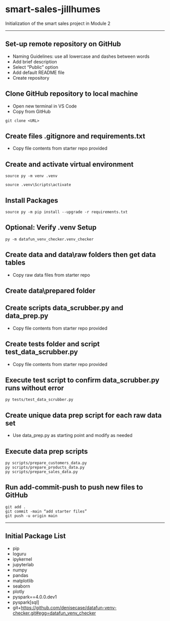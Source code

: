 # smart-sales-jillhumes

Initialization of the smart sales project in Module 2

-----

## Set-up remote repository on GitHub
-	Naming Guidelines: use all lowercase and dashes between words
-	Add brief description
-	Select “Public” option
-	Add default README file
-	Create repository

## Clone GitHub repository to local machine
-	Open new terminal in VS Code
-	Copy <URL> from GitHub

```shell
git clone <URL>
```

## Create files .gitignore and requirements.txt
-	Copy file contents from starter repo provided

## Create and activate virtual environment

```shell
source py -m venv .venv
```
```shell
source .venv\Scripts\activate
```

## Install Packages 

```shell
source py -m pip install --upgrade -r requirements.txt
```

## Optional: Verify .venv Setup

```shell
py -m datafun_venv_checker.venv_checker
```

## Create data and data\raw folders then get data tables
-	Copy raw data files from starter repo

## Create data\prepared folder

## Create scripts data_scrubber.py and data_prep.py
-	Copy file contents from starter repo provided

## Create tests folder and script test_data_scrubber.py 
-	Copy file contents from starter repo provided

## Execute test script to confirm data_scrubber.py runs without error

```shell
py tests/test_data_scrubber.py
```

## Create unique data prep script for each raw data set
-	Use data_prep.py as starting point and modify as needed

## Execute data prep scripts

```shell
py scripts/prepare_customers_data.py
py scripts/prepare_products_data.py
py scripts/prepare_sales_data.py
```

## Run add-commit-push to push new files to GitHub

```shell
git add .
git commit -main “add starter files”
git push -u origin main
```

-----

## Initial Package List

- pip
- loguru
- ipykernel
- jupyterlab
- numpy
- pandas
- matplotlib
- seaborn
- plotly
- pyspark==4.0.0.dev1
- pyspark[sql]
- git+https://github.com/denisecase/datafun-venv-checker.git#egg=datafun_venv_checker